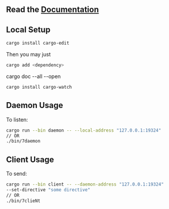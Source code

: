 ## Read the [Documentation](./Documentation.md)

## Local Setup

```bash
cargo install cargo-edit
```

Then you may just
```bash
cargo add <dependency>
```
cargo doc --all --open

```bash
cargo install cargo-watch
```

## Daemon Usage

To listen:
```bash
cargo run --bin daemon -- --local-address "127.0.0.1:19324"
// OR
./bin/7daemon
```

## Client Usage

To send:
```bash
cargo run --bin client -- --daemon-address "127.0.0.1:19324"
--set-directive "some directive"
// OR
./bin/7clieNt
```
